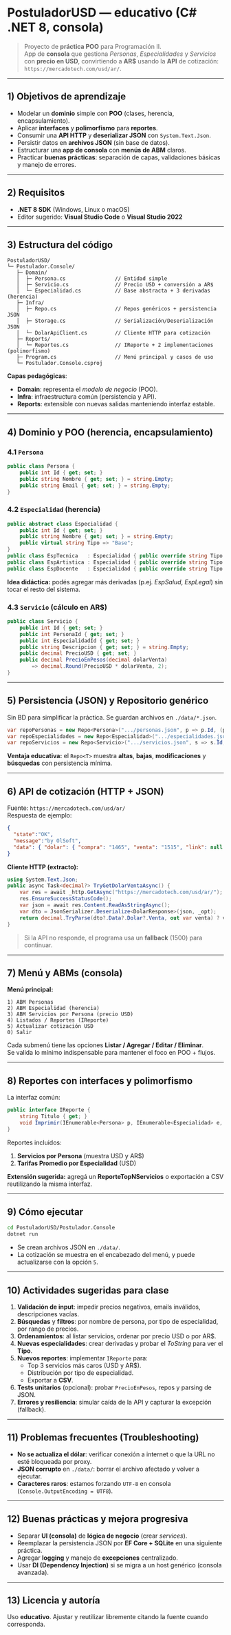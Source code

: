 
# PostuladorUSD — **educativo** (C# .NET 8, consola)

> Proyecto de **práctica POO** para Programación II.  
> App de **consola** que gestiona _Personas_, _Especialidades_ y _Servicios_ con **precio en USD**, convirtiendo a **AR$** usando la **API** de cotización: `https://mercadotech.com/usd/ar/`.

---

## 1) Objetivos de aprendizaje
- Modelar un **dominio** simple con **POO** (clases, herencia, encapsulamiento).
- Aplicar **interfaces** y **polimorfismo** para **reportes**.
- Consumir una **API HTTP** y **deserializar JSON** con `System.Text.Json`.
- Persistir datos en **archivos JSON** (sin base de datos).
- Estructurar una **app de consola** con **menús de ABM** claros.
- Practicar **buenas prácticas**: separación de capas, validaciones básicas y manejo de errores.

---

## 2) Requisitos
- **.NET 8 SDK** (Windows, Linux o macOS)
- Editor sugerido: **Visual Studio Code** o **Visual Studio 2022**

---

## 3) Estructura del código
```
PostuladorUSD/
└─ Postulador.Console/
   ├─ Domain/
   │  ├─ Persona.cs                // Entidad simple
   │  ├─ Servicio.cs               // Precio USD + conversión a AR$
   │  └─ Especialidad.cs           // Base abstracta + 3 derivadas (herencia)
   ├─ Infra/
   │  ├─ Repo.cs                   // Repos genéricos + persistencia JSON
   │  ├─ Storage.cs                // Serialización/Deserialización JSON
   │  └─ DolarApiClient.cs         // Cliente HTTP para cotización
   ├─ Reports/
   │  └─ Reportes.cs               // IReporte + 2 implementaciones (polimorfismo)
   ├─ Program.cs                   // Menú principal y casos de uso
   └─ Postulador.Console.csproj
```
**Capas pedagógicas**:
- **Domain**: representa el _modelo de negocio_ (POO).
- **Infra**: infraestructura común (persistencia y API).
- **Reports**: extensible con nuevas salidas manteniendo interfaz estable.

---

## 4) Dominio y POO (herencia, encapsulamiento)

### 4.1 `Persona`
```csharp
public class Persona {
    public int Id { get; set; }
    public string Nombre { get; set; } = string.Empty;
    public string Email { get; set; } = string.Empty;
}
```

### 4.2 `Especialidad` (herencia)
```csharp
public abstract class Especialidad {
    public int Id { get; set; }
    public string Nombre { get; set; } = string.Empty;
    public virtual string Tipo => "Base";
}
public class EspTecnica   : Especialidad { public override string Tipo => "Técnica";   }
public class EspArtistica : Especialidad { public override string Tipo => "Artística"; }
public class EspDocente   : Especialidad { public override string Tipo => "Docente";   }
```
**Idea didáctica:** podés agregar más derivadas (p.ej. _EspSalud_, _EspLegal_) sin tocar el resto del sistema.

### 4.3 `Servicio` (cálculo en AR$)
```csharp
public class Servicio {
    public int Id { get; set; }
    public int PersonaId { get; set; }
    public int EspecialidadId { get; set; }
    public string Descripcion { get; set; } = string.Empty;
    public decimal PrecioUSD { get; set; }
    public decimal PrecioEnPesos(decimal dolarVenta) 
        => decimal.Round(PrecioUSD * dolarVenta, 2);
}
```

---

## 5) Persistencia (JSON) y Repositorio genérico
Sin BD para simplificar la práctica. Se guardan archivos en `./data/*.json`.

```csharp
var repoPersonas = new Repo<Persona>(".../personas.json", p => p.Id, (p, id) => p.Id = id);
var repoEspecialidades = new Repo<Especialidad>(".../especialidades.json", e => e.Id, (e, id) => e.Id = id);
var repoServicios = new Repo<Servicio>(".../servicios.json", s => s.Id, (s, id) => s.Id = id);
```

**Ventaja educativa:** el `Repo<T>` muestra **altas**, **bajas**, **modificaciones** y **búsquedas** con persistencia mínima.

---

## 6) API de cotización (HTTP + JSON)
Fuente: `https://mercadotech.com/usd/ar/`  
Respuesta de ejemplo:
```json
{
  "state":"OK",
  "message":"by OlSoft",
  "data": { "dolar": { "compra": "1465", "venta": "1515", "link": null } }
}
```

**Cliente HTTP (extracto):**
```csharp
using System.Text.Json;
public async Task<decimal?> TryGetDolarVentaAsync() {
    var res = await _http.GetAsync("https://mercadotech.com/usd/ar/");
    res.EnsureSuccessStatusCode();
    var json = await res.Content.ReadAsStringAsync();
    var dto = JsonSerializer.Deserialize<DolarResponse>(json, _opt);
    return decimal.TryParse(dto?.Data?.Dolar?.Venta, out var venta) ? venta : null;
}
```
> Si la API no responde, el programa usa un **fallback** (1500) para continuar.

---

## 7) Menú y ABMs (consola)
**Menú principal:**
```
1) ABM Personas
2) ABM Especialidad (herencia)
3) ABM Servicios por Persona (precio USD)
4) Listados / Reportes (IReporte)
5) Actualizar cotización USD
0) Salir
```

Cada submenú tiene las opciones **Listar / Agregar / Editar / Eliminar**.  
Se valida lo mínimo indispensable para mantener el foco en POO + flujos.

---

## 8) Reportes con **interfaces** y **polimorfismo**
La interfaz común:
```csharp
public interface IReporte {
    string Titulo { get; }
    void Imprimir(IEnumerable<Persona> p, IEnumerable<Especialidad> e, IEnumerable<Servicio> s, decimal dolarVenta);
}
```
Reportes incluidos:
1. **Servicios por Persona** (muestra USD y AR$)
2. **Tarifas Promedio por Especialidad** (USD)

**Extensión sugerida:** agregá un **ReporteTopNServicios** o exportación a CSV reutilizando la misma interfaz.

---

## 9) Cómo ejecutar
```bash
cd PostuladorUSD/Postulador.Console
dotnet run
```
- Se crean archivos JSON en `./data/`.
- La cotización se muestra en el encabezado del menú, y puede actualizarse con la opción `5`.

---

## 10) Actividades sugeridas para clase
1. **Validación de input**: impedir precios negativos, emails inválidos, descripciones vacías.
2. **Búsquedas** y **filtros**: por nombre de persona, por tipo de especialidad, por rango de precios.
3. **Ordenamientos**: al listar servicios, ordenar por precio USD o por AR$.
4. **Nuevas especialidades**: crear derivadas y probar el _ToString_ para ver el **Tipo**.
5. **Nuevos reportes**: implementar `IReporte` para:
   - Top 3 servicios más caros (USD y AR$).
   - Distribución por tipo de especialidad.
   - Exportar a **CSV**.
6. **Tests unitarios** (opcional): probar `PrecioEnPesos`, repos y parsing de JSON.
7. **Errores y resiliencia**: simular caída de la API y capturar la excepción (fallback).

---

## 11) Problemas frecuentes (Troubleshooting)
- **No se actualiza el dólar**: verificar conexión a internet o que la URL no esté bloqueada por proxy.
- **JSON corrupto** en `./data/`: borrar el archivo afectado y volver a ejecutar.
- **Caracteres raros**: estamos forzando `UTF-8` en consola (`Console.OutputEncoding = UTF8`).

---

## 12) Buenas prácticas y mejora progresiva
- Separar **UI (consola)** de **lógica de negocio** (crear _services_).
- Reemplazar la persistencia JSON por **EF Core + SQLite** en una siguiente práctica.
- Agregar **logging** y manejo de **excepciones** centralizado.
- Usar **DI (Dependency Injection)** si se migra a un host genérico (consola avanzada).

---

## 13) Licencia y autoría
Uso **educativo**. Ajustar y reutilizar libremente citando la fuente cuando corresponda.
